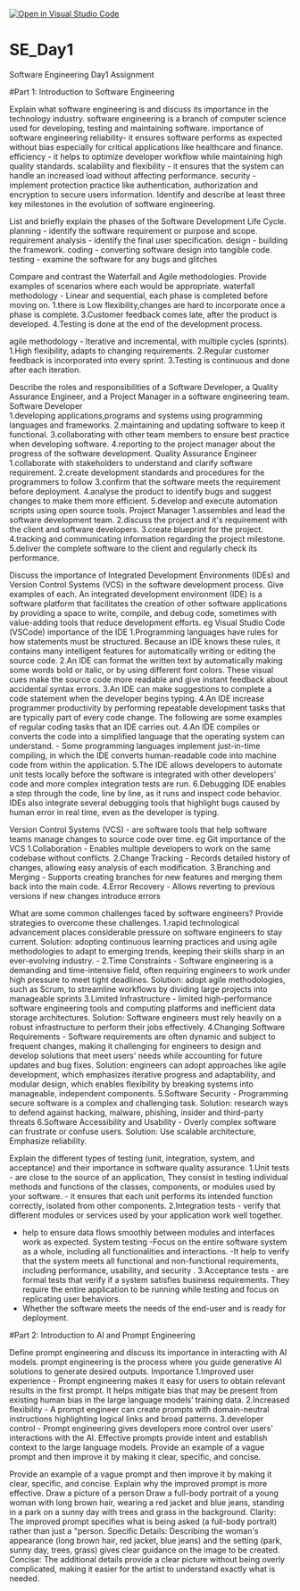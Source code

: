 [![Open in Visual Studio Code](https://classroom.github.com/assets/open-in-vscode-2e0aaae1b6195c2367325f4f02e2d04e9abb55f0b24a779b69b11b9e10269abc.svg)](https://classroom.github.com/online_ide?assignment_repo_id=18394210&assignment_repo_type=AssignmentRepo)
# SE_Day1
Software Engineering Day1 Assignment
 
#Part 1: Introduction to Software Engineering

Explain what software engineering is and discuss its importance in the technology industry.
software engineering is a branch of computer science used for developing, testing and maintaining software.
importance of software engineering
reliability- it ensures software performs as expected without bias especially for critical applications like healthcare and finance. 
efficiency - it helps to optimize developer workflow while maintaining high quality standards.
scalability and flexibility - it ensures that the system can handle an increased load without affecting performance.
security - implement protection practice like authentication, authorization and encryption to secure users information. 
Identify and describe at least three key milestones in the evolution of software engineering.


List and briefly explain the phases of the Software Development Life Cycle.
planning - identify the software requirement or purpose and scope.
requirement analysis - identify the final user specification. 
design - building the framework. 
coding - converting software design into tangible code.
testing - examine the software for any bugs and glitches


Compare and contrast the Waterfall and Agile methodologies. Provide examples of scenarios where each would be appropriate.
waterfall methodology - Linear and sequential, each phase is completed before moving on. 
1.there is Low flexibility,changes are hard to incorporate once a phase is complete.
3.Customer feedback comes late, after the product is developed.
4.Testing is done at the end of the development process.


agile methodology - Iterative and incremental, with multiple cycles (sprints). 
1.High flexibility, adapts to changing requirements. 
2.Regular customer feedback is incorporated into every sprint. 
3.Testing is continuous and done after each iteration.


Describe the roles and responsibilities of a Software Developer, a Quality Assurance Engineer, and a Project Manager in a software engineering team.
Software Developer  
1.developing applications,programs and systems using programming languages and frameworks.
2.maintaining and updating software to keep it functional. 
3.collaborating with other team members to ensure best practice when developing software.
4.reporting to the project manager about the progress of the software development.
Quality Assurance Engineer
1.collaborate with stakeholders to understand and clarify software requirement.
2.create development standards and procedures for the programmers to follow
3.confirm that the software meets the requirement before deployment. 
4.analyse the product to identify bugs and suggest changes to make them more efficient. 
5.develop and execute automation scripts using open source tools.
Project Manager
1.assembles and lead the software development team.
2.discuss the project and it's requirement with the client and software developers.
3.create blueprint for the project.
4.tracking and communicating information regarding the project milestone.
5.deliver the complete software to the client and regularly check its performance.



Discuss the importance of Integrated Development Environments (IDEs) and Version Control Systems (VCS) in the software development process. Give examples of each.
An integrated development environment (IDE) is a software platform that facilitates the creation of other software applications by providing a space to write, compile, and debug code, sometimes with value-adding tools that reduce development efforts. eg Visual Studio Code (VSCode)
importance of the IDE
1.Programming languages have rules for how statements must be structured. Because an IDE knows these rules, it contains many intelligent features for automatically writing or editing the source code.
2.An IDE can format the written text by automatically making some words bold or italic, or by using different font colors. These visual cues make the source code more readable and give instant feedback about accidental syntax errors.
3.An IDE can make suggestions to complete a code statement when the developer begins typing.
4.An IDE increase programmer productivity by performing repeatable development tasks that are typically part of every code change. The following are some examples of regular coding tasks that an IDE carries out.
4.An IDE compiles or converts the code into a simplified language that the operating system can understand. - Some programming languages implement just-in-time compiling, in which the IDE converts human-readable code into machine code from within the application.
5.The IDE allows developers to automate unit tests locally before the software is integrated with other developers' code and more complex integration tests are run.
6.Debugging IDE enables a step through the code, line by line, as it runs and inspect code behavior. IDEs also integrate several debugging tools that highlight bugs caused by human error in real time, even as the developer is typing.

Version Control Systems (VCS) - are software tools that help software teams manage changes to source code over time. eg Git
importance of the VCS
1.Collaboration - Enables multiple developers to work on the same codebase without conflicts.
2.Change Tracking - Records detailed history of changes, allowing easy analysis of each modification. 
3.Branching and Merging - Supports creating branches for new features and merging them back into the main code.
4.Error Recovery - Allows reverting to previous versions if new changes introduce errors



What are some common challenges faced by software engineers? Provide strategies to overcome these challenges.
1.rapid technological advancement places considerable pressure on software engineers to stay current.
 Solution: adopting continuous learning practices and using agile methodologies to adapt to emerging trends, keeping their skills sharp in an ever-evolving industry. -
2.Time Constraints - Software engineering is a demanding and time-intensive field, often requiring engineers to work under high pressure to meet tight deadlines.
 Solution: adopt agile methodologies, such as Scrum, to streamline workflows by dividing large projects into manageable sprints 
3.Limited Infrastructure - limited high-performance software engineering tools and computing platforms and inefficient data storage architectures. 
 Solution: Software engineers must rely heavily on a robust infrastructure to perform their jobs effectively.
4.Changing Software Requirements - Software requirements are often dynamic and subject to frequent changes, making it challenging for engineers to design and develop solutions that meet users' needs while accounting for future updates and bug fixes. 
Solution: engineers can adopt approaches like agile development, which emphasizes iterative progress and adaptability, and modular design, which enables flexibility by breaking systems into manageable, independent components.
5.Software Security - Programming secure software is a complex and challenging task. 
Solution: research ways to defend against hacking, malware, phishing, insider and third-party threats
6.Software Accessibility and Usability - Overly complex software can frustrate or confuse users. 
Solution: Use scalable architecture, Emphasize reliability.


Explain the different types of testing (unit, integration, system, and acceptance) and their importance in software quality assurance.
1.Unit tests - are close to the source of an application, They consist in testing individual methods and functions of the classes, components, or modules used by your software. - it ensures that each unit performs its intended function correctly, isolated from other components.
2.Integration tests - verify that different modules or services used by your application work well together.
 - help to ensure data flows smoothly between modules and interfaces work as expected.
 System testing -Focus on the entire software system as a whole, including all functionalities and interactions.
 -It help to verify that the system meets all functional and non-functional requirements, including performance, usability, and security .
3.Acceptance tests - are formal tests that verify if a system satisfies business requirements. They require the entire application to be running while testing and focus on replicating user behaviors. 
- Whether the software meets the needs of the end-user and is ready for deployment.


#Part 2: Introduction to AI and Prompt Engineering


Define prompt engineering and discuss its importance in interacting with AI models.
prompt engineering  is the process where you guide generative AI solutions to generate desired outputs.
Importance
1.Improved user experience - Prompt engineering makes it easy for users to obtain relevant results in the first prompt. It helps mitigate bias that may be present from existing human bias in the large language models’ training data.
2.Increased flexibility - A prompt engineer can create prompts with domain-neutral instructions highlighting logical links and broad patterns.
3.developer control - Prompt engineering gives developers more control over users' interactions with the AI. Effective prompts provide intent and establish context to the large language models. Provide an example of a vague prompt and then improve it by making it clear, specific, and concise.


Provide an example of a vague prompt and then improve it by making it clear, specific, and concise. Explain why the improved prompt is more effective.
Draw a picture of a person
Draw a full-body portrait of a young woman with long brown hair, wearing a red jacket and blue jeans, standing in a park on a sunny day with trees and grass in the background.
Clarity: The improved prompt specifies what is being asked (a full-body portrait) rather than just a "person.
Specific Details: Describing the woman's appearance (long brown hair, red jacket, blue jeans) and the setting (park, sunny day, trees, grass) gives clear guidance on the image to be created.
Concise: The additional details provide a clear picture without being overly complicated, making it easier for the artist to understand exactly what is needed.

